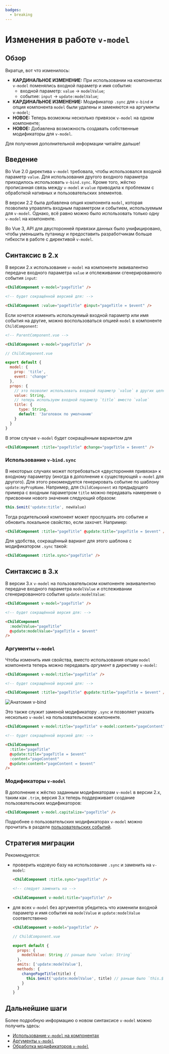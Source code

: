 ```yaml
---
badges:
  - breaking
---
```


# Изменения в работе `v-model` <MigrationBadges :badges="$frontmatter.badges" />

## Обзор

Вкратце, вот что изменилось:

- **КАРДИНАЛЬНОЕ ИЗМЕНЕНИЕ:** При использовании на компонентах `v-model` поменялись входной параметр и имя события:
  - входной параметр: `value` -> `modelValue`;
  - событие: `input` -> `update:modelValue`;
- **КАРДИНАЛЬНОЕ ИЗМЕНЕНИЕ:** Модификатор `.sync` для `v-bind` и опция компонента `model` были удалены и заменяются на аргументы `v-model`;
- **НОВОЕ:** Теперь возможны несколько привязок `v-model` на одном компоненте;
- **НОВОЕ:** Добавлена возможность создавать собственные модификаторы для `v-model`.

Для получения дополнительной информации читайте дальше!

## Введение

Во Vue 2.0 директива `v-model` требовала, чтобы использовался входной параметр `value`. Для использования другого входного параметра приходилось использовать `v-bind.sync`. Кроме того, жёстко прописанная связь между `v-model` и `value` приводила к проблемам с обработкой нативных и пользовательских элементов.

В версии 2.2 была добавлена опция компонента `model`, которая позволила управлять входным параметром и событием, используемым для `v-model`. Однако, всё равно можно было использовать только одну `v-model` на компоненте.

Во Vue 3, API для двусторонней привязки данных было унифицировано, чтобы уменьшить путаницу и предоставить разработчикам больше гибкости в работе с директивой `v-model`.

## Синтаксис в 2.x

В версии 2.x использование `v-model` на компоненте эквивалентно передаче входного параметра `value` и отслеживании сгенерированного события `input`:

```html
<ChildComponent v-model="pageTitle" />

<!-- будет сокращённой версией для: -->

<ChildComponent :value="pageTitle" @input="pageTitle = $event" />
```

Если хочется изменить используемый входной параметр или имя события на другие, можно воспользоваться опцией `model` в компоненте `ChildComponent`:

```html
<!-- ParentComponent.vue -->

<ChildComponent v-model="pageTitle" />
```

```js
// ChildComponent.vue

export default {
  model: {
    prop: 'title',
    event: 'change'
  },
  props: {
    // это позволит использовать входной параметр `value` в других целях
    value: String,
    // теперь используем входной параметр `title` вместо `value`
    title: {
      type: String,
      default: 'Заголовок по умолчанию'
    }
  }
}
```

В этом случае `v-model` будет сокращённым вариантом для

```html
<ChildComponent :title="pageTitle" @change="pageTitle = $event" />
```

### Использование `v-bind.sync`

В некоторых случаях может потребоваться «двусторонняя привязка» к входному параметру (иногда в дополнение к существующей `v-model` для другого). Для этого рекомендуется генерировать событие по шаблону `update:myPropName`. Например, для `ChildComponent` из предыдущего примера с входным параметром `title` можно передавать намерение о присвоении нового значения следующий образом:

```js
this.$emit('update:title', newValue)
```

Тогда родительский компонент может прослушать это событие и обновить локальное свойство, если захочет. Например:

```html
<ChildComponent :title="pageTitle" @update:title="pageTitle = $event" />
```

Для удобства, сокращённый вариант для этого шаблона с модификатором `.sync` такой:

```html
<ChildComponent :title.sync="pageTitle" />
```

## Синтаксис в 3.x

В версии 3.x `v-model` на пользовательском компоненте эквивалентно передаче входного параметра `modelValue` и отслеживании сгенерированного события `update:modelValue`:

```html
<ChildComponent v-model="pageTitle" />

<!-- будет сокращённой версия для: -->

<ChildComponent
  :modelValue="pageTitle"
  @update:modelValue="pageTitle = $event"
/>
```

### Аргументы `v-model`

Чтобы изменить имя свойства, вместо использования опции `model` компонента теперь можно передавать _аргумент_ в директиву `v-model`:

```html
<ChildComponent v-model:title="pageTitle" />

<!-- будет сокращённой версией для: -->

<ChildComponent :title="pageTitle" @update:title="pageTitle = $event" />
```

![Анатомия v-bind](/images/v-bind-instead-of-sync.png)

Это также служит заменой модификатору `.sync` и позволяет указать несколько `v-model` на пользовательском компоненте.

```html
<ChildComponent v-model:title="pageTitle" v-model:content="pageContent" />

<!-- будет сокращённой версией для: -->

<ChildComponent
  :title="pageTitle"
  @update:title="pageTitle = $event"
  :content="pageContent"
  @update:content="pageContent = $event"
/>
```

### Модификаторы `v-model`

В дополнение к жёстко заданным модификаторам `v-model` в версии 2.x, таким как `.trim`, версия 3.x теперь поддерживает создание пользовательских модификаторов:

```html
<ChildComponent v-model.capitalize="pageTitle" />
```

Подробнее о пользовательских модификаторах `v-model` можно прочитать в разделе [пользовательских событий](../component-custom-events.md#handling-v-model-modifiers).

## Стратегия миграции

Рекомендуется:

- проверить кодовую базу на использование `.sync` и заменить на `v-model`:

  ```html
  <ChildComponent :title.sync="pageTitle" />

  <!-- следует заменить на -->

  <ChildComponent v-model:title="pageTitle" />
  ```

- для всех `v-model` без аргументов убедитесь что изменили входной параметр и имя события на `modelValue` и `update:modelValue` соответственно

  ```html
  <ChildComponent v-model="pageTitle" />
  ```

  ```js
  // ChildComponent.vue

  export default {
    props: {
      modelValue: String // раньше было `value: String`
    },
    emits: ['update:modelValue'],
    methods: {
      changePageTitle(title) {
        this.$emit('update:modelValue', title) // раньше было `this.$emit('input', title)`
      }
    }
  }
  ```

## Дальнейшие шаги

Более подробную информацию о новом синтаксисе `v-model` можно получить здесь:

- [Использование `v-model` на компонентах](../component-basics.md#using-v-model-on-components)
- [Аргументы `v-model`](../component-custom-events.md#v-model-arguments)
- [Обработка модификаторов `v-model`](../component-custom-events.md#handling-v-model-modifiers)

